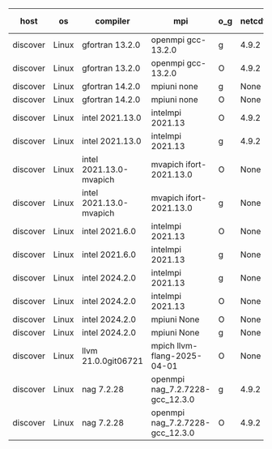 

| host     | os       | compiler                              | mpi                      | o_g        | netcdf        | build       | u_pass          | u_fail          | s_pass            | s_fail            | e_pass             | e_fail             | nuopc_pass       | nuopc_fail       | artifacts link          |
|----------|----------|---------------------------------------|--------------------------|------------|---------------|-------------|-----------------|-----------------|-------------------|-------------------|--------------------|--------------------|------------------|------------------|-------------------------|
| discover | Linux | gfortran 13.2.0 | openmpi gcc-13.2.0  | g | 4.9.2  | PASS | None | None | None | None | None | None | None | None | <a href="https://github.com/esmf-org/esmf-test-artifacts/tree/dc225eb4c82c64c281ad55433b851c60cc9f51a3/develop/gfortran/13.2.0/g/openmpi/gcc-13.2.0" target="_blank">dc225eb</a> | 
| discover | Linux | gfortran 13.2.0 | openmpi gcc-13.2.0  | O | 4.9.2  | PASS | None | None | None | None | None | None | None | None | <a href="https://github.com/esmf-org/esmf-test-artifacts/tree/10febc68e030cd04c2d580a57ac3c8d14bd938f9/develop/gfortran/13.2.0/O/openmpi/gcc-13.2.0" target="_blank">10febc6</a> | 
| discover | Linux | gfortran 14.2.0 | mpiuni none  | g | None  | PASS | None | None | None | None | None | None | None | None | <a href="https://github.com/esmf-org/esmf-test-artifacts/tree/2d184265f887f0dea1521d47866d32a93052e2fd/develop/gfortran/14.2.0/g/mpiuni/none" target="_blank">2d18426</a> | 
| discover | Linux | gfortran 14.2.0 | mpiuni none  | O | None  | PASS | None | None | None | None | None | None | None | None | <a href="https://github.com/esmf-org/esmf-test-artifacts/tree/6525b3a9542a31b70bd2cb54ee6fdc62fe8240e9/develop/gfortran/14.2.0/O/mpiuni/none" target="_blank">6525b3a</a> | 
| discover | Linux | intel 2021.13.0 | intelmpi 2021.13  | O | 4.9.2  | PASS | None | None | None | None | None | None | None | None | <a href="https://github.com/esmf-org/esmf-test-artifacts/tree/5c496756eab6c34de84b03ae33a84027bf559dae/develop/intel/2021.13.0/O/intelmpi/2021.13" target="_blank">5c49675</a> | 
| discover | Linux | intel 2021.13.0 | intelmpi 2021.13  | g | 4.9.2  | PASS | None | None | None | None | None | None | None | None | <a href="https://github.com/esmf-org/esmf-test-artifacts/tree/2fc7cc4a3c6cfa6154865d177aedd2a80d7528b1/develop/intel/2021.13.0/g/intelmpi/2021.13" target="_blank">2fc7cc4</a> | 
| discover | Linux | intel 2021.13.0-mvapich | mvapich ifort-2021.13.0  | O | None  | PASS | None | None | None | None | None | None | None | None | <a href="https://github.com/esmf-org/esmf-test-artifacts/tree/da39bd0ea6e8b5c93c71071dab4cf20f01e36347/develop/intel/2021.13.0-mvapich/O/mvapich/ifort-2021.13.0" target="_blank">da39bd0</a> | 
| discover | Linux | intel 2021.13.0-mvapich | mvapich ifort-2021.13.0  | g | None  | PASS | None | None | None | None | None | None | None | None | <a href="https://github.com/esmf-org/esmf-test-artifacts/tree/47e6bf041538ac17fd43a31e831fba47a35d411e/develop/intel/2021.13.0-mvapich/g/mvapich/ifort-2021.13.0" target="_blank">47e6bf0</a> | 
| discover | Linux | intel 2021.6.0 | intelmpi 2021.13  | O | None  | PASS | None | None | None | None | None | None | None | None | <a href="https://github.com/esmf-org/esmf-test-artifacts/tree/9e09caf5d7ec7f109e952d414ecec03a5711a7cd/develop/intel/2021.6.0/O/intelmpi/2021.13" target="_blank">9e09caf</a> | 
| discover | Linux | intel 2021.6.0 | intelmpi 2021.13  | g | None  | PASS | None | None | None | None | None | None | None | None | <a href="https://github.com/esmf-org/esmf-test-artifacts/tree/e84bc0042fed6b0248348c5a23b3b4b85d307c3c/develop/intel/2021.6.0/g/intelmpi/2021.13" target="_blank">e84bc00</a> | 
| discover | Linux | intel 2024.2.0 | intelmpi 2021.13  | g | None  | PASS | None | None | None | None | None | None | None | None | <a href="https://github.com/esmf-org/esmf-test-artifacts/tree/346923f2b4c067a2977a414d784ced514574699a/develop/intel/2024.2.0/g/intelmpi/2021.13" target="_blank">346923f</a> | 
| discover | Linux | intel 2024.2.0 | intelmpi 2021.13  | O | None  | PASS | None | None | None | None | None | None | None | None | <a href="https://github.com/esmf-org/esmf-test-artifacts/tree/8fa131d5f4398e4bff6da1af3965e072b0f8b9b0/develop/intel/2024.2.0/O/intelmpi/2021.13" target="_blank">8fa131d</a> | 
| discover | Linux | intel 2024.2.0 | mpiuni None  | O | None  | PASS | None | None | None | None | None | None | None | None | <a href="https://github.com/esmf-org/esmf-test-artifacts/tree/8ff2f992f40b60d5aab348847ca0f09f82b4d0b4/develop/intel/2024.2.0/O/mpiuni/None" target="_blank">8ff2f99</a> | 
| discover | Linux | intel 2024.2.0 | mpiuni None  | g | None  | PASS | None | None | None | None | None | None | None | None | <a href="https://github.com/esmf-org/esmf-test-artifacts/tree/08242ee38b3f7b71dde6df41e8ce0bfe11072aa0/develop/intel/2024.2.0/g/mpiuni/None" target="_blank">08242ee</a> | 
| discover | Linux | llvm 21.0.0git06721 | mpich llvm-flang-2025-04-01  | O | None  | PASS | None | None | None | None | None | None | None | None | <a href="https://github.com/esmf-org/esmf-test-artifacts/tree/46bc1d7caa20c41d265bc8b8628c8d47a36b7df1/develop/llvm/21.0.0git06721/O/mpich/llvm-flang-2025-04-01" target="_blank">46bc1d7</a> | 
| discover | Linux | nag 7.2.28 | openmpi nag_7.2.7228-gcc_12.3.0  | g | 4.9.2  | PASS | None | None | None | None | None | None | None | None | <a href="https://github.com/esmf-org/esmf-test-artifacts/tree/78e605b207833203dd0f8e84bfba2b59532a6088/develop/nag/7.2.28/g/openmpi/nag_7.2.7228-gcc_12.3.0" target="_blank">78e605b</a> | 
| discover | Linux | nag 7.2.28 | openmpi nag_7.2.7228-gcc_12.3.0  | O | 4.9.2  | PASS | None | None | None | None | None | None | None | None | <a href="https://github.com/esmf-org/esmf-test-artifacts/tree/f407a8bc0ff329049b9c70e1def8118f6a03f632/develop/nag/7.2.28/O/openmpi/nag_7.2.7228-gcc_12.3.0" target="_blank">f407a8b</a> | 
